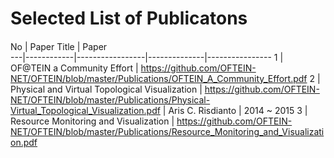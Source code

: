 # Selected List of Publicatons

####

No | Paper Title   | Paper   
---|------------|-----------------|--------------|----------------
 1 | OF@TEIN a Community Effort  | https://github.com/OFTEIN-NET/OFTEIN/blob/master/Publications/OFTEIN_A_Community_Effort.pdf
 2 | Physical and Virtual Topological Visualization | https://github.com/OFTEIN-NET/OFTEIN/blob/master/Publications/Physical-Virtual_Topological_Visualization.pdf | Aris C. Risdianto | 2014 ~ 2015
 3 | Resource Monitoring and Visualization | https://github.com/OFTEIN-NET/OFTEIN/blob/master/Publications/Resource_Monitoring_and_Visualization.pdf

